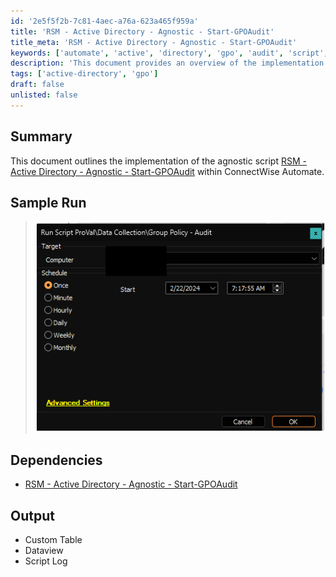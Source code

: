 ```yaml
---
id: '2e5f5f2b-7c81-4aec-a76a-623a465f959a'
title: 'RSM - Active Directory - Agnostic - Start-GPOAudit'
title_meta: 'RSM - Active Directory - Agnostic - Start-GPOAudit'
keywords: ['automate', 'active', 'directory', 'gpo', 'audit', 'script', 'implementation']
description: 'This document provides an overview of the implementation of the agnostic script RSM - Active Directory - Agnostic - Start-GPOAudit within ConnectWise Automate, detailing its dependencies, sample runs, and expected output including custom tables and script logs.'
tags: ['active-directory', 'gpo']
draft: false
unlisted: false
---
```


## Summary

This document outlines the implementation of the agnostic script [RSM - Active Directory - Agnostic - Start-GPOAudit](https://proval.itglue.com/DOC-5078775-7457846) within ConnectWise Automate.

## Sample Run

> ![Sample Run](../../../static/img/Group-Policy---Audit/image_1.png)

## Dependencies

- [RSM - Active Directory - Agnostic - Start-GPOAudit](https://proval.itglue.com/DOC-5078775-7457846)

## Output

- Custom Table
- Dataview
- Script Log

